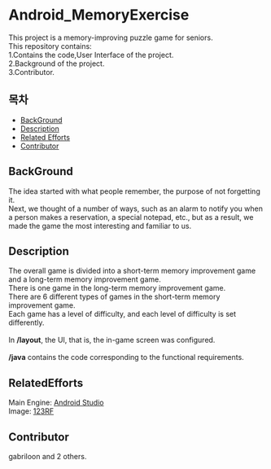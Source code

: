 # Android_MemoryExercise
This project is a memory-improving puzzle game for seniors.<br>
This repository contains:<br>
	1.Contains the code,User Interface of the project.<br>
	2.Background of the project.<br>
	3.Contributor.<br>
	
## 목차
- [BackGround](#BackGround)
- [Description](#Description)
- [Related Efforts](#RelatedEfforts)
- [Contributor](#Contributor)


## BackGround
The idea started with what people remember, the purpose of not forgetting it.<br>
Next, we thought of a number of ways, such as an alarm to notify you when a person makes a reservation, a special notepad, etc., but as a result, we made the game the most interesting and familiar to us.<br>
## Description
The overall game is divided into a short-term memory improvement game and a long-term memory improvement game.<br>
There is one game in the long-term memory improvement game.<br>
There are 6 different types of games in the short-term memory improvement game.<br>
Each game has a level of difficulty, and each level of difficulty is set differently.<br><br>
In **/layout**, the UI, that is, the in-game screen was configured.<br><br>
**/java** contains the code corresponding to the functional requirements.<br>

## RelatedEfforts
Main Engine: [Android Studio](https://developer.android.com/)<br>
Image:  [123RF](https://kr.123rf.com/)<br>
## Contributor
gabriloon and 2 others.
